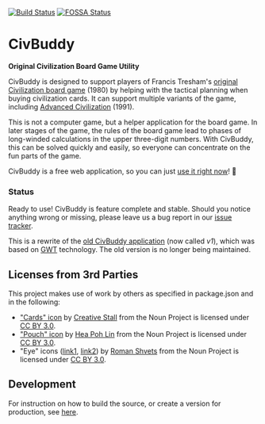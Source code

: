 [![Build Status](https://github.com/tsjensen/civbuddy/actions/workflows/build.yml/badge.svg)](https://github.com/tsjensen/civbuddy/actions/workflows/build.yml)
[![FOSSA Status](https://app.fossa.io/api/projects/git%2Bgithub.com%2Ftsjensen%2Fcivbuddy.svg?type=shield)](https://app.fossa.io/projects/git%2Bgithub.com%2Ftsjensen%2Fcivbuddy?ref=badge_shield)

# CivBuddy

**Original Civilization Board Game Utility**

CivBuddy is designed to support players of Francis Tresham's
[original Civilization board game](https://boardgamegeek.com/boardgame/71/civilization) (1980)
by helping with the tactical planning when buying civilization cards. It can support multiple variants of the game,
including
[Advanced Civilization](https://boardgamegeek.com/boardgameexpansion/177/advanced-civilization) (1991).

This is not a computer game, but a helper application for the board game. In later stages of the game,
the rules of the board game lead to phases of long-winded calculations in the upper three-digit numbers.
With CivBuddy, this can be solved quickly and easily, so everyone can concentrate on the fun parts of the game.

CivBuddy is a free web application, so you can just [use it right now](http://app2.civbuddy.org/)! :tada:

### Status

Ready to use! CivBuddy is feature complete and stable. Should you notice anything wrong or missing, please
leave us a bug report in our [issue tracker](https://github.com/tsjensen/civbuddy/issues).

This is a rewrite of the [old CivBuddy application](https://github.com/tsjensen/civbuddy/tree/v1-gwt)
(now called *v1*), which was based on [GWT](http://www.gwtproject.org/) technology. The old version is no longer
being maintained.


## Licenses from 3rd Parties

This project makes use of work by others as specified in package.json and in the following:

- ["Cards" icon](https://thenounproject.com/term/cards/483659)
  by [Creative Stall](https://thenounproject.com/creativestall/) from the Noun Project
  is licensed under [CC BY 3.0](https://creativecommons.org/licenses/by/3.0/).
- ["Pouch" icon](https://thenounproject.com/term/pouch/582268)
  by [Hea Poh Lin](https://thenounproject.com/charlenehea/) from the Noun Project
  is licensed under [CC BY 3.0](https://creativecommons.org/licenses/by/3.0/).
- "Eye" icons ([link1](https://thenounproject.com/term/eye/931263),
  [link2](https://thenounproject.com/term/eye/931285))
  by [Roman Shvets](https://thenounproject.com/shwepes/) from the Noun Project
  is licensed under [CC BY 3.0](https://creativecommons.org/licenses/by/3.0/).

## Development

For instruction on how to build the source, or create a version for production, see
[here](https://civbuddy.org/#development-setup).
